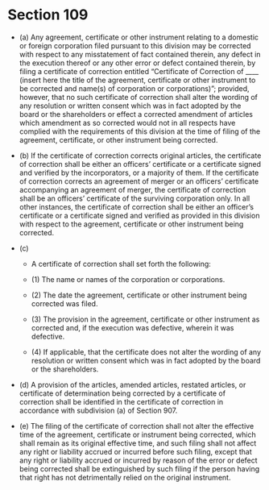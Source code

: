 # Section 109

- (a) Any agreement, certificate or other instrument relating to a domestic or foreign corporation filed pursuant to this division may be corrected with respect to any misstatement of fact contained therein, any defect in the execution thereof or any other error or defect contained therein, by filing a certificate of correction entitled “Certificate of Correction of ____ (insert here the title of the agreement, certificate or other instrument to be corrected and name(s) of corporation or corporations)”; provided, however, that no such certificate of correction shall alter the wording of any resolution or written consent which was in fact adopted by the board or the shareholders or effect a corrected amendment of articles which amendment as so corrected would not in all respects have complied with the requirements of this division at the time of filing of the agreement, certificate, or other instrument being corrected.

- (b) If the certificate of correction corrects original articles, the certificate of correction shall be either an officers’ certificate or a certificate signed and verified by the incorporators, or a majority of them. If the certificate of correction corrects an agreement of merger or an officers’ certificate accompanying an agreement of merger, the certificate of correction shall be an officers’ certificate of the surviving corporation only. In all other instances, the certificate of correction shall be either an officer’s certificate or a certificate signed and verified as provided in this division with respect to the agreement, certificate or other instrument being corrected.

- (c) 

  - A certificate of correction shall set forth the following:

  - (1) The name or names of the corporation or corporations.

  - (2) The date the agreement, certificate or other instrument being corrected was filed.

  - (3) The provision in the agreement, certificate or other instrument as corrected and, if the execution was defective, wherein it was defective.

  - (4) If applicable, that the certificate does not alter the wording of any resolution or written consent which was in fact adopted by the board or the shareholders.

- (d) A provision of the articles, amended articles, restated articles, or certificate of determination being corrected by a certificate of correction shall be identified in the certificate of correction in accordance with subdivision (a) of Section 907.

- (e) The filing of the certificate of correction shall not alter the effective time of the agreement, certificate or instrument being corrected, which shall remain as its original effective time, and such filing shall not affect any right or liability accrued or incurred before such filing, except that any right or liability accrued or incurred by reason of the error or defect being corrected shall be extinguished by such filing if the person having that right has not detrimentally relied on the original instrument.